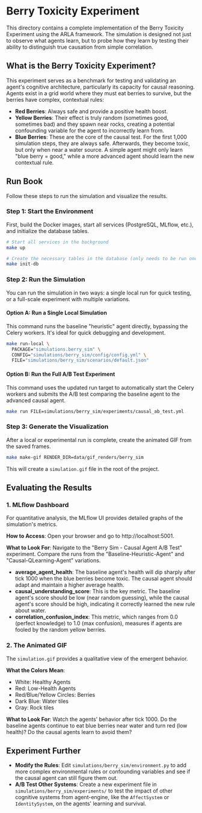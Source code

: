# Berry Toxicity Experiment

This directory contains a complete implementation of the Berry Toxicity Experiment using the ARLA framework. The simulation is designed not just to observe what agents learn, but to probe how they learn by testing their ability to distinguish true causation from simple correlation.

## What is the Berry Toxicity Experiment?

This experiment serves as a benchmark for testing and validating an agent's cognitive architecture, particularly its capacity for causal reasoning. Agents exist in a grid world where they must eat berries to survive, but the berries have complex, contextual rules:

- **Red Berries**: Always safe and provide a positive health boost.
- **Yellow Berries**: Their effect is truly random (sometimes good, sometimes bad) and they spawn near rocks, creating a potential confounding variable for the agent to incorrectly learn from.
- **Blue Berries**: These are the core of the causal test. For the first 1,000 simulation steps, they are always safe. Afterwards, they become toxic, but only when near a water source. A simple agent might only learn "blue berry = good," while a more advanced agent should learn the new contextual rule.

## Run Book

Follow these steps to run the simulation and visualize the results.

### Step 1: Start the Environment

First, build the Docker images, start all services (PostgreSQL, MLflow, etc.), and initialize the database tables.

```bash
# Start all services in the background
make up

# Create the necessary tables in the database (only needs to be run once)
make init-db
```

### Step 2: Run the Simulation

You can run the simulation in two ways: a single local run for quick testing, or a full-scale experiment with multiple variations.

#### Option A: Run a Single Local Simulation

This command runs the baseline "heuristic" agent directly, bypassing the Celery workers. It's ideal for quick debugging and development.

```bash
make run-local \
  PACKAGE="simulations.berry_sim" \
  CONFIG="simulations/berry_sim/config/config.yml" \
  FILE="simulations/berry_sim/scenarios/default.json"
```

#### Option B: Run the Full A/B Test Experiment

This command uses the updated run target to automatically start the Celery workers and submits the A/B test comparing the baseline agent to the advanced causal agent.

```bash
make run FILE=simulations/berry_sim/experiments/causal_ab_test.yml
```

### Step 3: Generate the Visualization

After a local or experimental run is complete, create the animated GIF from the saved frames.

```bash
make make-gif RENDER_DIR=data/gif_renders/berry_sim
```

This will create a `simulation.gif` file in the root of the project.

## Evaluating the Results

### 1. MLflow Dashboard

For quantitative analysis, the MLflow UI provides detailed graphs of the simulation's metrics.

**How to Access**: Open your browser and go to http://localhost:5001.

**What to Look For**: Navigate to the "Berry Sim - Causal Agent A/B Test" experiment. Compare the runs from the "Baseline-Heuristic-Agent" and "Causal-QLearning-Agent" variations.

- **average_agent_health**: The baseline agent's health will dip sharply after tick 1000 when the blue berries become toxic. The causal agent should adapt and maintain a higher average health.
- **causal_understanding_score**: This is the key metric. The baseline agent's score should be low (near random guessing), while the causal agent's score should be high, indicating it correctly learned the new rule about water.
- **correlation_confusion_index**: This metric, which ranges from 0.0 (perfect knowledge) to 1.0 (max confusion), measures if agents are fooled by the random yellow berries.

### 2. The Animated GIF

The `simulation.gif` provides a qualitative view of the emergent behavior.

**What the Colors Mean**:
- White: Healthy Agents
- Red: Low-Health Agents
- Red/Blue/Yellow Circles: Berries
- Dark Blue: Water tiles
- Gray: Rock tiles

**What to Look For**: Watch the agents' behavior after tick 1000. Do the baseline agents continue to eat blue berries near water and turn red (low health)? Do the causal agents learn to avoid them?

## Experiment Further

- **Modify the Rules**: Edit `simulations/berry_sim/environment.py` to add more complex environmental rules or confounding variables and see if the causal agent can still figure them out.
- **A/B Test Other Systems**: Create a new experiment file in `simulations/berry_sim/experiments/` to test the impact of other cognitive systems from agent-engine, like the `AffectSystem` or `IdentitySystem`, on the agents' learning and survival.

